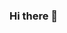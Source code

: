 ### Hi there 👋

<!--
**abdelaziz-sekouti/abdelaziz-sekouti** is a ✨ _special_ ✨ repository because its `README.md` (this file) appears on your GitHub profile.

Here are some ideas to get you started:

- 🔭 I’m currently looking  for an intership or a job in front end web dev ...
- 🌱 I’m currently learning js js framework(angular)...
- 👯 I’m looking to collaborate on ...
- 🤔 I’m looking for help with ...
- 💬 Ask me for more infos , you are welcome ;
- 📫 How to reach me: abdelaziz-sekouti@hotmail.com or WHATSAPP ME : +212688171661
-->
